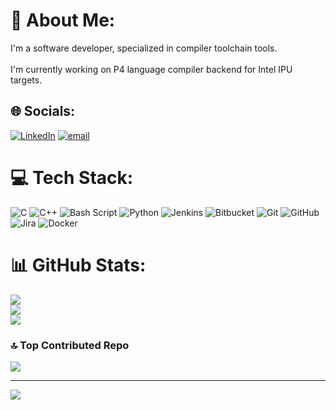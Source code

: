 <!--
### Hi there 👋, I'm Pitchumani, P4 Language compiler developer for Intel targets.

<p align='center'>
  <a href="#"><img src="https://github-readme-stats.vercel.app/api?username=psivanup&show_icons=true&count_private=true"></a>
</p>
-->
# 💫 About Me:
I'm a software developer, specialized in compiler toolchain tools.</br><br>I'm currently working on P4 language compiler backend for Intel IPU targets.


## 🌐 Socials:
[![LinkedIn](https://img.shields.io/badge/LinkedIn-%230077B5.svg?logo=linkedin&logoColor=white)](https://linkedin.com/in/pitchumanis) [![email](https://img.shields.io/badge/Email-D14836?logo=gmail&logoColor=white)](mailto:pitchumani.sivanupandi@intel.com) 

# 💻 Tech Stack:
![C](https://img.shields.io/badge/c-%2300599C.svg?style=for-the-badge&logo=c&logoColor=white) ![C++](https://img.shields.io/badge/c++-%2300599C.svg?style=for-the-badge&logo=c%2B%2B&logoColor=white) ![Bash Script](https://img.shields.io/badge/bash_script-%23121011.svg?style=for-the-badge&logo=gnu-bash&logoColor=white) ![Python](https://img.shields.io/badge/python-3670A0?style=for-the-badge&logo=python&logoColor=ffdd54) ![Jenkins](https://img.shields.io/badge/jenkins-%232C5263.svg?style=for-the-badge&logo=jenkins&logoColor=white) ![Bitbucket](https://img.shields.io/badge/bitbucket-%230047B3.svg?style=for-the-badge&logo=bitbucket&logoColor=white) ![Git](https://img.shields.io/badge/git-%23F05033.svg?style=for-the-badge&logo=git&logoColor=white) ![GitHub](https://img.shields.io/badge/github-%23121011.svg?style=for-the-badge&logo=github&logoColor=white) ![Jira](https://img.shields.io/badge/jira-%230A0FFF.svg?style=for-the-badge&logo=jira&logoColor=white) ![Docker](https://img.shields.io/badge/docker-%230db7ed.svg?style=for-the-badge&logo=docker&logoColor=white)
# 📊 GitHub Stats:
![](https://github-readme-stats.vercel.app/api?username=psivanup&theme=default_repocard&hide_border=true&include_all_commits=true&count_private=true)<br/>
![](https://nirzak-streak-stats.vercel.app/?user=psivanup&theme=default_repocard&hide_border=true)<br/>
![](https://github-readme-stats.vercel.app/api/top-langs/?username=psivanup&theme=default_repocard&hide_border=true&include_all_commits=true&count_private=true&layout=compact)

### 🔝 Top Contributed Repo
![](https://github-contributor-stats.vercel.app/api?username=psivanup&limit=5&theme=default_repocard&combine_all_yearly_contributions=true)

---
[![](https://visitcount.itsvg.in/api?id=psivanup&icon=0&color=1)](https://visitcount.itsvg.in)

<!-- Proudly created with GPRM ( https://gprm.itsvg.in ) -->
